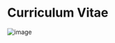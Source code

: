 # Curriculum Vitae

![image](https://github.com/Afonso-santos/Curriculo-vital/assets/113265283/d0dc6304-953d-4b22-9bed-c75cf8eababe)
